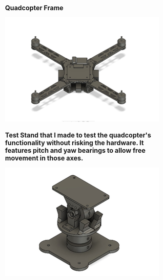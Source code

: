 ## Quadcopter Frame

![Picture of the quadcopter in Autodesk Fusion](/images/Fusion_Quad.jpg)

## Test Stand that I made to test the quadcopter's functionality without risking the hardware. It features pitch and yaw bearings to allow free movement in those axes.

![Picture of the quadcopter test stand in Autodesk Fusion](/images/Fusion_Stand.jpg)

